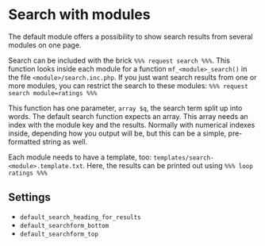 <!--
# default module
# Help: Search with modules
#
# Part of »Zugzwang Project«
# https://www.zugzwang.org/modules/default
#
# @author Gustaf Mossakowski <gustaf@koenige.org>
# @copyright Copyright © 2025 Gustaf Mossakowski
# @license http://opensource.org/licenses/lgpl-3.0.html LGPL-3.0
#
-->

# Search with modules

The default module offers a possibility to show search results from
several modules on one page.

Search can be included with the brick `%%% request search %%%`. This
function looks inside each module for a function `mf_<module>_search()`
in the file `<module>/search.inc.php`. If you just want search results
from one or more modules, you can restrict the search to these modules:
`%%% request search module=ratings %%%`

This function has one parameter, `array $q`, the search term split up
into words. The default search function expects an array. This array
needs an index with the module key and the results. Normally with
numerical indexes inside, depending how you output will be, but this can
be a simple, pre-formatted string as well.

Each module needs to have a template, too:
`templates/search-<module>.template.txt`. Here, the results can be
printed out using `%%% loop ratings %%%`

## Settings

- `default_search_heading_for_results`
- `default_searchform_bottom`
- `default_searchform_top`

